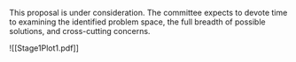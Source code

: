 This proposal is under consideration. The committee expects to devote time to examining the identified problem space, the full breadth of possible solutions, and cross-cutting concerns.

![[Stage1Plot1.pdf]]